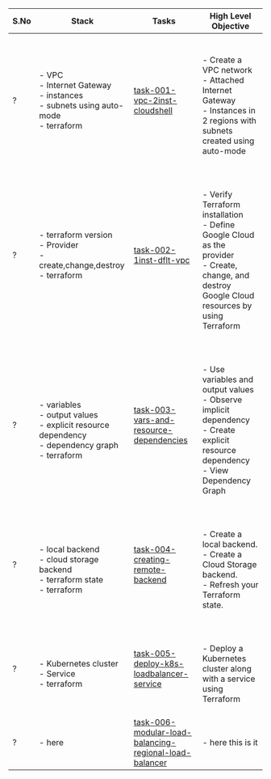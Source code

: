 | S.No | Stack                                                                                                                 | Tasks                                                                                                            | High Level Objective                                                                                                                                                |
|------|-----------------------------------------------------------------------------------------------------------------------|------------------------------------------------------------------------------------------------------------------|---------------------------------------------------------------------------------------------------------------------------------------------------------------------|
| ?    | <br>- VPC<br>- Internet Gateway<br>- instances<br>- subnets using auto-mode<br>- terraform<br><br>                    | [task-001-vpc-2inst-cloudshell](task-001-vpc-2inst-cloudshell)                                                   | <br><br>- Create a VPC network<br>- Attached Internet Gateway <br>- Instances in 2 regions with subnets created using auto-mode<br><br>                             |
| ?    | <br>- terraform version<br>- Provider<br>- create,change,destroy<br>- terraform<br><br>                               | [task-002-1inst-dflt-vpc](task-002-1inst-dflt-vpc)                                                               | <br><br>- Verify Terraform installation<br>- Define Google Cloud as the provider<br>- Create, change, and destroy Google Cloud resources by using Terraform<br><br> |
| ?    | <br><br>- variables<br>- output values<br>- explicit resource dependency<br>- dependency graph<br>- terraform<br><br> | [task-003-vars-and-resource-dependencies](task-003-vars-and-resource-dependencies)                               | <br><br>- Use variables and output values<br>- Observe implicit dependency<br>- Create explicit resource dependency<br>- View Dependency Graph<br><br>              |
| ?    | <br><br>- local backend<br>- cloud storage backend<br>- terraform state<br>- terraform<br><br>                        | [task-004-creating-remote-backend](task-004-creating-remote-backend)                                             | <br><br>- Create a local backend.<br>- Create a Cloud Storage backend.<br>- Refresh your Terraform state.<br><br>                                                   |
| ?    | <br><br>- Kubernetes cluster<br>- Service<br>- terraform<br><br>                                                      | [task-005-deploy-k8s-loadbalancer-service](task-005-deploy-k8s-loadbalancer-service)                             | <br><br>- Deploy a Kubernetes cluster along with a service using Terraform<br><br>                                                                                  |
| ?    | <br>- here<br><br>                                                                                                    | [task-006-modular-load-balancing-regional-load-balancer](task-006-modular-load-balancing-regional-load-balancer) | <br>- here this is it<br><br>                                                                                                                                       |